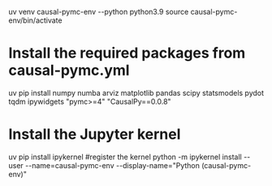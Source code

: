 uv venv causal-pymc-env --python python3.9
source causal-pymc-env/bin/activate
# Install the required packages from causal-pymc.yml
uv pip install numpy numba arviz matplotlib pandas scipy statsmodels pydot tqdm ipywidgets "pymc>=4" "CausalPy==0.0.8"
# Install the Jupyter kernel
uv pip install ipykernel
#register the kernel
python -m ipykernel install --user --name=causal-pymc-env --display-name="Python (causal-pymc-env)"
